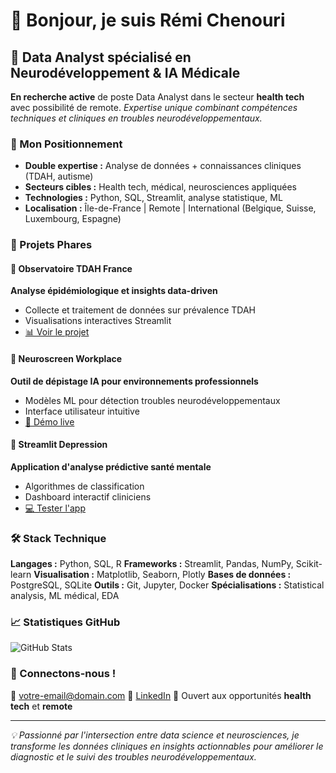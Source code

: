 # 👋 Bonjour, je suis Rémi Chenouri

## 🧠 Data Analyst spécialisé en Neurodéveloppement & IA Médicale

**En recherche active** de poste Data Analyst dans le secteur **health tech** avec possibilité de remote.
*Expertise unique combinant compétences techniques et cliniques en troubles neurodéveloppementaux.*

### 🎯 Mon Positionnement
- **Double expertise :** Analyse de données + connaissances cliniques (TDAH, autisme)
- **Secteurs cibles :** Health tech, médical, neurosciences appliquées
- **Technologies :** Python, SQL, Streamlit, analyse statistique, ML
- **Localisation :** Île-de-France | Remote | International (Belgique, Suisse, Luxembourg, Espagne)

### 💼 Projets Phares

#### 🔬 Observatoire TDAH France
**Analyse épidémiologique et insights data-driven**
- Collecte et traitement de données sur prévalence TDAH
- Visualisations interactives Streamlit
- [📊 Voir le projet](lien-vers-repo)

#### 🧩 Neuroscreen Workplace
**Outil de dépistage IA pour environnements professionnels**
- Modèles ML pour détection troubles neurodéveloppementaux
- Interface utilisateur intuitive
- [🚀 Démo live](lien-streamlit-app)

#### 📱 Streamlit Depression
**Application d'analyse prédictive santé mentale**
- Algorithmes de classification
- Dashboard interactif cliniciens
- [💻 Tester l'app](lien-app)

### 🛠️ Stack Technique
**Langages :** Python, SQL, R
**Frameworks :** Streamlit, Pandas, NumPy, Scikit-learn
**Visualisation :** Matplotlib, Seaborn, Plotly
**Bases de données :** PostgreSQL, SQLite
**Outils :** Git, Jupyter, Docker
**Spécialisations :** Statistical analysis, ML médical, EDA

### 📈 Statistiques GitHub
![GitHub Stats](https://github-readme-stats.vercel.app/api?username=remichenouri&show_icons=true&theme=default)

### 🤝 Connectons-nous !
📧 [votre-email@domain.com](chenouri.remi@proton.me)
💼 [LinkedIn](https://www.linkedin.com/in/remi-chenouri/)
📱 Ouvert aux opportunités **health tech** et **remote**

---
*💡 Passionné par l'intersection entre data science et neurosciences, je transforme les données cliniques en insights actionnables pour améliorer le diagnostic et le suivi des troubles neurodéveloppementaux.*
